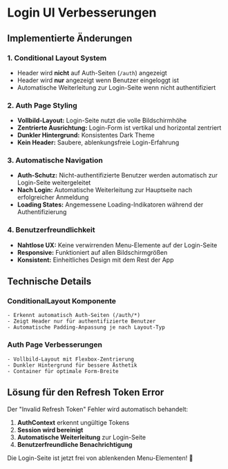 # Login UI Verbesserungen

## Implementierte Änderungen

### 1. **Conditional Layout System**
- Header wird **nicht** auf Auth-Seiten (`/auth`) angezeigt
- Header wird **nur** angezeigt wenn Benutzer eingeloggt ist
- Automatische Weiterleitung zur Login-Seite wenn nicht authentifiziert

### 2. **Auth Page Styling**
- **Vollbild-Layout:** Login-Seite nutzt die volle Bildschirmhöhe
- **Zentrierte Ausrichtung:** Login-Form ist vertikal und horizontal zentriert
- **Dunkler Hintergrund:** Konsistentes Dark Theme
- **Kein Header:** Saubere, ablenkungsfreie Login-Erfahrung

### 3. **Automatische Navigation**
- **Auth-Schutz:** Nicht-authentifizierte Benutzer werden automatisch zur Login-Seite weitergeleitet
- **Nach Login:** Automatische Weiterleitung zur Hauptseite nach erfolgreicher Anmeldung
- **Loading States:** Angemessene Loading-Indikatoren während der Authentifizierung

### 4. **Benutzerfreundlichkeit**
- **Nahtlose UX:** Keine verwirrenden Menu-Elemente auf der Login-Seite
- **Responsive:** Funktioniert auf allen Bildschirmgrößen
- **Konsistent:** Einheitliches Design mit dem Rest der App

## Technische Details

### ConditionalLayout Komponente
```tsx
- Erkennt automatisch Auth-Seiten (/auth/*)
- Zeigt Header nur für authentifizierte Benutzer
- Automatische Padding-Anpassung je nach Layout-Typ
```

### Auth Page Verbesserungen
```tsx
- Vollbild-Layout mit Flexbox-Zentrierung
- Dunkler Hintergrund für bessere Ästhetik
- Container für optimale Form-Breite
```

## Lösung für den Refresh Token Error

Der "Invalid Refresh Token" Fehler wird automatisch behandelt:
1. **AuthContext** erkennt ungültige Tokens
2. **Session wird bereinigt** 
3. **Automatische Weiterleitung** zur Login-Seite
4. **Benutzerfreundliche Benachrichtigung**

Die Login-Seite ist jetzt frei von ablenkenden Menu-Elementen! 🎯